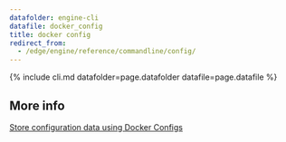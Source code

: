 ```yaml
---
datafolder: engine-cli
datafile: docker_config
title: docker config
redirect_from:
  - /edge/engine/reference/commandline/config/
---
```

<!--
This page is automatically generated from Docker's source code. If you want to
suggest a change to the text that appears here, open a ticket or pull request
in the source repository on GitHub:

https://github.com/docker/cli
-->

{% include cli.md datafolder=page.datafolder datafile=page.datafile %}

## More info

[Store configuration data using Docker Configs](../../swarm/configs.md)
